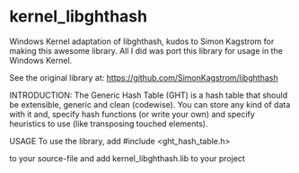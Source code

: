 # kernel_libghthash
Windows Kernel adaptation of libghthash, kudos to Simon Kagstrom for making this awesome library.
All I did was port this library for usage in the Windows Kernel.

See the original library at: https://github.com/SimonKagstrom/libghthash

INTRODUCTION:
The Generic Hash Table (GHT) is a hash table that should be
extensible, generic and clean (codewise). You can store any kind of
data with it and, specify hash functions (or write your own) and
specify heuristics to use (like transposing touched elements).

USAGE
To use the library, add
  #include <ght_hash_table.h>

to your source-file and add kernel_libghthash.lib to your project
